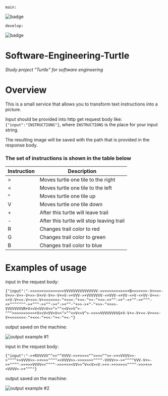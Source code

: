 ```main:```

![badge](https://github.com/skwita/Software-Engineering-Turtle/actions/workflows/maven.yml/badge.svg?branch=main)

```develop:```

![badge](https://github.com/skwita/Software-Engineering-Turtle/actions/workflows/maven.yml/badge.svg?branch=develop)
# Software-Engineering-Turtle
*Study project "Turtle" for software engineering*
# Overview
This is a small service that allows you to transform text instructions into a picture.

Input should be provided into http get request body like:
`{"input":"INSTRUCTIONS"}`, where `INSTRUCTIONS` is the place for your input string.

The resulting image will be saved with the path that is provided in the response body.

### The set of instructions is shown in the table below
| Instruction | Description                               |
|-------------|-------------------------------------------|
| \>          | Moves turtle one tile to the right        |
| <           | Moves turtle one tile to the left         |
| ^           | Moves turtle one tile up                  |
| V           | Moves turtle one tile down                |
| +           | After this turtle will leave trail        |
| -           | After this turtle will stop leaving trail |
| R           | Changes trail color to red                |
| G           | Changes trail color to green              |
| B           | Changes trail color to blue               |

# Examples of usage
input in the request body:

`
{"input":"->>>>>>>>>>>>>>>VVVVVVVVVVVVVVV->>>>>>>>>>>>+B>>>>>>>-V+>>>-V+>>-V+>-V+>>-V+>V-V+>-V+>V->+VVV->+VVVVVVV-<+VVV-<+VV-<+V-<+VV-V+<<-<+V-V+<<-V+<<<-V+<<<<<<<-^+<<<-^+<<-^+<-^+<<-<+^^-<+^-<+^^-<+^^^-<+^^^^^^^->+^^^->+^^->+^->+^^-^+>>->+^-^+>>-^+>>>-VVVVVVVVR+V<<V<VV>V>>^>^^<<V<>V^>-^^^>>>>>>>>>>+V<<V<VV>V>>^>^^<<V<>V^>->>>>VVVVVVVVG+V-V+<-V+<<-V+<<<-V+<<<<<<<-^+<<<-^+<<-^+<-^+<-"}
`

output saved on the machine:

![output example #1](https://github.com/skwita/Software-Engineering-Turtle/blob/0e9b12c5f54565842aba8897edff45190e49e38d/outputExamples/image1.jpg)

input in the request body:

`
{"input":"->+RVVVVV^^>>^^VVVV->>+>><<^^>><<^^>>->+>VVVV>>->^^^^+>VVVV>>->+>>>^^^^<<VVVV>>->>>>>>+^^^^-VVVV+>->+^^^^VVV-V+>->+^^^^->>+>>VVVV<<^^^^->>>+>><VV>>^V<<V><V->+>->+>>><<^^^^->>>+>><VVVV>->+^^^"}
`

output saved on the machine:

![output example #2](https://github.com/skwita/Software-Engineering-Turtle/blob/0e9b12c5f54565842aba8897edff45190e49e38d/outputExamples/image2.jpg)
